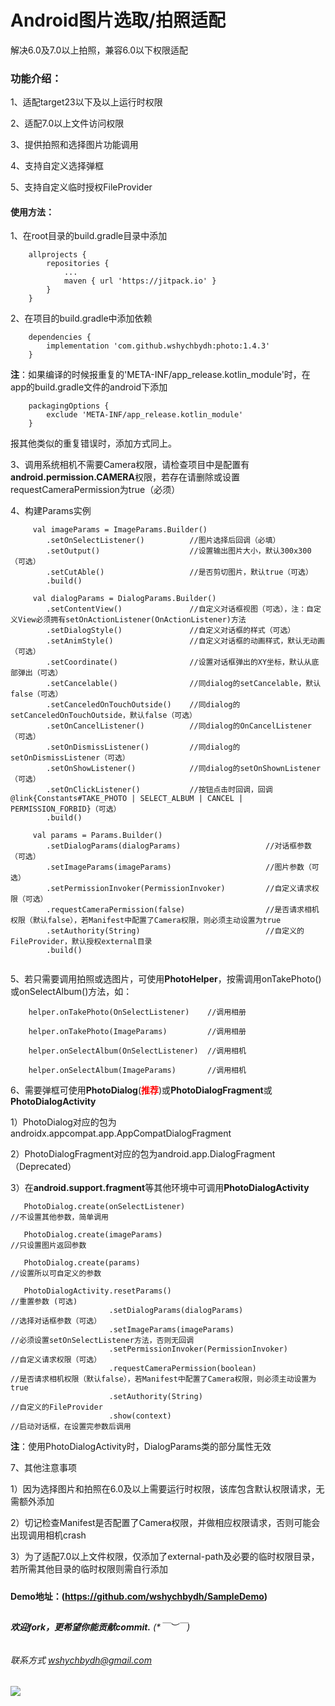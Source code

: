 # Android图片选取/拍照适配

解决6.0及7.0以上拍照，兼容6.0以下权限适配


### 功能介绍：

1、适配target23以下及以上运行时权限

2、适配7.0以上文件访问权限

3、提供拍照和选择图片功能调用

4、支持自定义选择弹框

5、支持自定义临时授权FileProvider


#### 使用方法：

1、在root目录的build.gradle目录中添加
```
    allprojects {
        repositories {
            ...
            maven { url 'https://jitpack.io' }
        }
    }
```


2、在项目的build.gradle中添加依赖
```
    dependencies {
        implementation 'com.github.wshychbydh:photo:1.4.3'
    }
```

**注**：如果编译的时候报重复的'META-INF/app_release.kotlin_module'时，在app的build.gradle文件的android下添加
```
    packagingOptions {
        exclude 'META-INF/app_release.kotlin_module'
    }
```
报其他类似的重复错误时，添加方式同上。


3、调用系统相机不需要Camera权限，请检查项目中是配置有**android.permission.CAMERA**权限，若存在请删除或设置requestCameraPermission为true（必须）


4、构建Params实例
```
     val imageParams = ImageParams.Builder()
        .setOnSelectListener()          //图片选择后回调（必填）
        .setOutput()                    //设置输出图片大小，默认300x300（可选）
        .setCutAble()                   //是否剪切图片，默认true（可选）
        .build()
         
     val dialogParams = DialogParams.Builder()
        .setContentView()               //自定义对话框视图（可选），注：自定义View必须拥有setOnActionListener(OnActionListener)方法
        .setDialogStyle()               //自定义对话框的样式（可选）
        .setAnimStyle()                 //自定义对话框的动画样式，默认无动画（可选）
        .setCoordinate()                //设置对话框弹出的XY坐标，默认从底部弹出（可选）
        .setCancelable()                //同dialog的setCancelable，默认false（可选）
        .setCanceledOnTouchOutside()    //同dialog的setCanceledOnTouchOutside，默认false（可选）
        .setOnCancelListener()          //同dialog的OnCancelListener（可选）
        .setOnDismissListener()         //同dialog的setOnDismissListener（可选）
        .setOnShowListener()            //同dialog的setOnShownListener（可选）
        .setOnClickListener()           //按钮点击时回调，回调@link{Constants#TAKE_PHOTO | SELECT_ALBUM | CANCEL | PERMISSION_FORBID}（可选）
        .build()
        
     val params = Params.Builder()
        .setDialogParams(dialogParams)                   //对话框参数（可选）
        .setImageParams(imageParams)                     //图片参数（可选）
        .setPermissionInvoker(PermissionInvoker)         //自定义请求权限（可选）
        .requestCameraPermission(false)                  //是否请求相机权限（默认false），若Manifest中配置了Camera权限，则必须主动设置为true
        .setAuthority(String)                            //自定义的FileProvider，默认授权external目录
        .build()
     
```


5、若只需要调用拍照或选图片，可使用**PhotoHelper**，按需调用onTakePhoto()或onSelectAlbum()方法，如：

```
    helper.onTakePhoto(OnSelectListener)    //调用相册    
    
    helper.onTakePhoto(ImageParams)         //调用相册
    
    helper.onSelectAlbum(OnSelectListener)  //调用相机
    
    helper.onSelectAlbum(ImageParams)       //调用相机
```


6、需要弹框可使用**PhotoDialog**(<font color=#FF0000>**推荐**</font>)或**PhotoDialogFragment**或**PhotoDialogActivity**
   
   1）PhotoDialog对应的包为androidx.appcompat.app.AppCompatDialogFragment
   
   2）PhotoDialogFragment对应的包为android.app.DialogFragment（Deprecated）

   3）在**android.support.fragment**等其他环境中可调用**PhotoDialogActivity**

```
   PhotoDialog.create(onSelectListener)                                //不设置其他参数，简单调用
   
   PhotoDialog.create(imageParams)                                     //只设置图片返回参数
   
   PhotoDialog.create(params)                                          //设置所以可自定义的参数
   
   PhotoDialogActivity.resetParams()                                   //重置参数 (可选)
                      .setDialogParams(dialogParams)                   //选择对话框参数（可选）
                      .setImageParams(imageParams)                     //必须设置setOnSelectListener方法，否则无回调
                      .setPermissionInvoker(PermissionInvoker)         //自定义请求权限（可选）
                      .requestCameraPermission(boolean)                //是否请求相机权限（默认false），若Manifest中配置了Camera权限，则必须主动设置为true
                      .setAuthority(String)                            //自定义的FileProvider
                      .show(context)                                   //启动对话框，在设置完参数后调用
```
**注**：使用PhotoDialogActivity时，DialogParams类的部分属性无效

7、其他注意事项

   1）因为选择图片和拍照在6.0及以上需要运行时权限，该库包含默认权限请求，无需额外添加

   2）切记检查Manifest是否配置了Camera权限，并做相应权限请求，否则可能会出现调用相机crash  
   
   3）为了适配7.0以上文件权限，仅添加了external-path及必要的临时权限目录，若所需其他目录的临时权限则需自行添加
   
#####   
 
**Demo地址：(https://github.com/wshychbydh/SampleDemo)**    
    
##

###### **欢迎fork，更希望你能贡献commit.** (*￣︶￣)    

###### 联系方式 wshychbydh@gmail.com

[![](https://jitpack.io/v/wshychbydh/photo.svg)](https://jitpack.io/#wshychbydh/photo)
